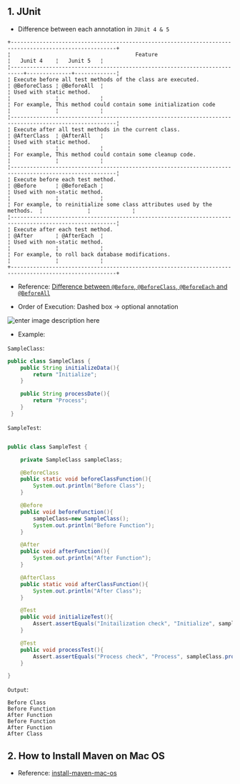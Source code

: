 ## 1. JUnit

- Difference between each annotation in `JUnit 4 & 5`

<pre class="lang-java s-code-block"><code data-highlighted="yes" class="hljs language-java">+-------------------------------------------------------------------------------------------------------+
¦                                       Feature                            ¦   Junit <span class="hljs-number">4</span>    ¦   Junit <span class="hljs-number">5</span>   ¦
¦--------------------------------------------------------------------------+--------------+-------------¦
¦ Execute before all test methods of the <span class="hljs-keyword">class</span> <span class="hljs-title class_">are</span> executed.               ¦ <span class="hljs-meta">@BeforeClass</span> ¦ <span class="hljs-meta">@BeforeAll</span>  ¦
¦ Used with <span class="hljs-keyword">static</span> method.                                                 ¦              ¦             ¦
¦ For example, This method could contain some initialization code          ¦              ¦             ¦
¦-------------------------------------------------------------------------------------------------------¦
¦ Execute after all test methods in the current class.                     ¦ <span class="hljs-meta">@AfterClass</span>  ¦ <span class="hljs-meta">@AfterAll</span>   ¦
¦ Used with <span class="hljs-keyword">static</span> method.                                                 ¦              ¦             ¦
¦ For example, This method could contain some cleanup code.                ¦              ¦             ¦
¦-------------------------------------------------------------------------------------------------------¦
¦ Execute before each test method.                                         ¦ <span class="hljs-meta">@Before</span>      ¦ <span class="hljs-meta">@BeforeEach</span> ¦
¦ Used with non-<span class="hljs-keyword">static</span> method.                                             ¦              ¦             ¦
¦ For example, to reinitialize some <span class="hljs-keyword">class</span> <span class="hljs-title class_">attributes</span> used by the methods.  ¦              ¦             ¦
¦-------------------------------------------------------------------------------------------------------¦
¦ Execute after each test method.                                          ¦ <span class="hljs-meta">@After</span>       ¦ <span class="hljs-meta">@AfterEach</span>  ¦
¦ Used with non-<span class="hljs-keyword">static</span> method.                                             ¦              ¦             ¦
¦ For example, to roll back database modifications.                        ¦              ¦             ¦
+-------------------------------------------------------------------------------------------------------+
</code></pre>

- Reference: [Difference between `@Before`, `@BeforeClass`, `@BeforeEach` and `@BeforeAll`](https://www.youtube.com/watch?v=3qo7nvjQ2Wg&feature=youtu.be)

- Order of Execution: Dashed box -> optional annotation

<img src="https://i.sstatic.net/HKspz.png" alt="enter image description here">

- Example:

`SampleClass`:

```java
public class SampleClass {
    public String initializeData(){
        return "Initialize";
    }

    public String processDate(){
        return "Process";
    }
 }
```

`SampleTest`:

```java

public class SampleTest {

    private SampleClass sampleClass;

    @BeforeClass
    public static void beforeClassFunction(){
        System.out.println("Before Class");
    }

    @Before
    public void beforeFunction(){
        sampleClass=new SampleClass();
        System.out.println("Before Function");
    }

    @After
    public void afterFunction(){
        System.out.println("After Function");
    }

    @AfterClass
    public static void afterClassFunction(){
        System.out.println("After Class");
    }

    @Test
    public void initializeTest(){
        Assert.assertEquals("Initailization check", "Initialize", sampleClass.initializeData() );
    }

    @Test
    public void processTest(){
        Assert.assertEquals("Process check", "Process", sampleClass.processDate() );
    }

}

```

`Output`:

```
Before Class
Before Function
After Function
Before Function
After Function
After Class
```

## 2. How to Install Maven on Mac OS

- Reference: [install-maven-mac-os](https://www.digitalocean.com/community/tutorials/install-maven-mac-os)
